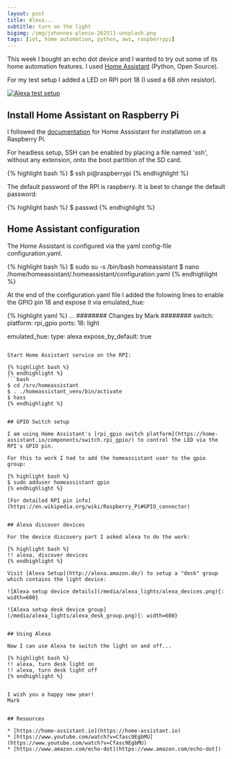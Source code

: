 ```yaml
---
layout: post
title: Alexa...
subtitle: turn on the light
bigimg: /img/johannes-plenio-262511-unsplash.png
tags: [iot, home automation, python, aws, raspberrypi]
---
```


This week I bought an echo dot device and I wanted to try out some of its home automation features. I used [Home Assistant](https://home-assistant.io) (Python, Open Source).

For my test setup I added a LED on RPI port 18 (I used a 68 ohm resistor).

[![Alexa test setup](https://img.youtube.com/vi/gFoLOIzLByU/0.jpg)](https://www.youtube.com/watch?v=gFoLOIzLByU)


## Install Home Assistant on Raspberry Pi

I followed the [documentation](https://home-assistant.io/getting-started/installation-raspberry-pi/#manual-installation) for Home Asssistant for installation on a Raspberry Pi.

For headless setup, SSH can be enabled by placing a file named 'ssh', without any extension, onto the boot partition of the SD card.

{% highlight bash %}
$ ssh pi@raspberrypi
{% endhighlight %}

The default password of the RPI is raspberry. It is best to change the default password:

{% highlight bash %}
$ passwd
{% endhighlight %}


## Home Assistant configuration

The Home Assistant is configured via the yaml config-file configuration.yaml.

{% highlight bash %}
$ sudo su -s /bin/bash homeassistant
$ nano /home/homeassistant/.homeassistant/configuration.yaml
{% endhighlight %}

At the end of the configuration.yaml file I added the folowing lines to enable the GPIO pin 18 and expose it via emulated_hue:

{% highlight yaml %}
...
######## Changes by Mark ########
switch:
  platform: rpi_gpio
  ports:
    18: light

emulated_hue:
  type: alexa
  expose_by_default: true
```

Start Home Assistant service on the RPI:

{% highlight bash %}
{% endhighlight %}
```bash
$ cd /srv/homeassistant
$ . ./homeassistant_venv/bin/activate
$ hass
{% endhighlight %}


## GPIO Switch setup

I am using Home Assistant's [rpi_gpio switch platform](https://home-assistant.io/components/switch.rpi_gpio/) to control the LED via the RPI's GPIO pin.

For this to work I had to add the homeassistant user to the gpio group:

{% highlight bash %}
$ sudo adduser homeassistant gpio
{% endhighlight %}

[For detailed RPI pin info](https://en.wikipedia.org/wiki/Raspberry_Pi#GPIO_connector)


## Alexa discover devices

For the device discovery part I asked alexa to do the work:

{% highlight bash %}
!! alexa, discover devices
{% endhighlight %}

Visit [Alexa Setup](http://alexa.amazon.de/) to setup a "desk" group which contains the light device:

![Alexa setup device details](/media/alexa_lights/alexa_devices.png){: width=600}

![Alexa setup desk device group](/media/alexa_lights/alexa_desk_group.png){: width=600}


## Using Alexa

Now I can use Alexa to switch the light on and off...

{% highlight bash %}
!! alexa, turn desk light on
!! alexa, turn desk light off
{% endhighlight %}


I wish you a happy new year!
Mark


## Resources

* [https://home-assistant.io](https://home-assistant.io)
* [https://www.youtube.com/watch?v=Cfasc9EgbMU](https://www.youtube.com/watch?v=Cfasc9EgbMU)
* [https://www.amazon.com/echo-dot](https://www.amazon.com/echo-dot])
